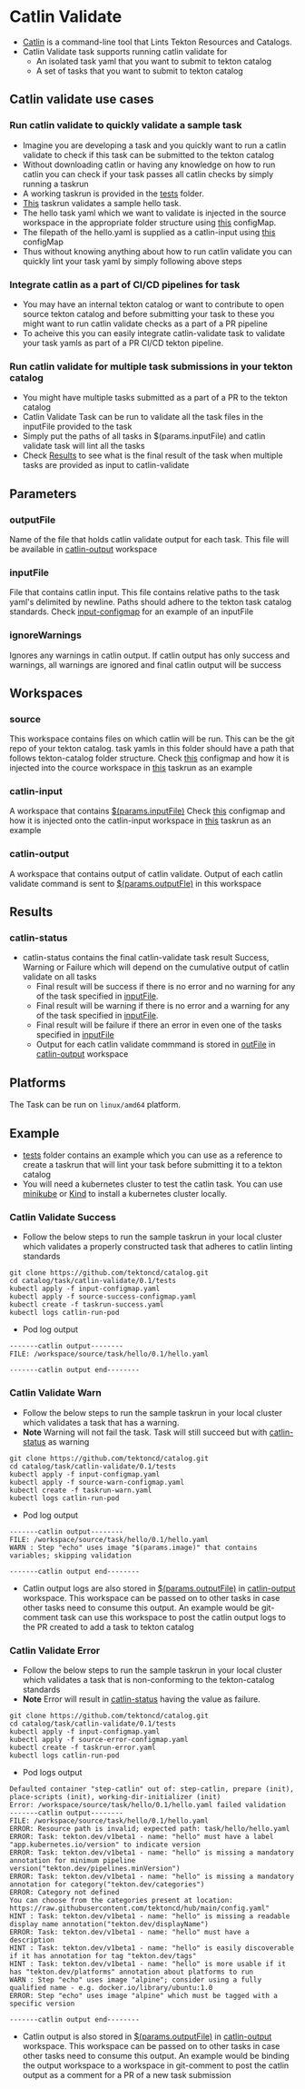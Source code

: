 # Catlin Validate

* [Catlin](https://github.com/tektoncd/catlin) is a command-line tool that Lints Tekton Resources and Catalogs.
* Catlin Validate task supports running catlin validate for
    * An isolated task yaml that you want to submit to tekton catalog
    * A set of tasks that you want to submit to tekton catalog

## Catlin validate use cases

### Run catlin validate to quickly validate a sample task
* Imagine you are developing a task and you quickly want to run a catlin validate to check if this task can be submitted to the tekton catalog
* Without downloading catlin or having any knowledge on how to run catlin you can check if your task passes all catlin checks by simply running a taskrun
* A working taskrun is provided in the [tests](../0.1/tests/taskrun-success.yaml) folder. 
* [This](../0.1/tests/taskrun-success.yaml) taskrun validates a sample hello task. 
* The hello task yaml which we want to validate is injected in the source workspace in the appropriate folder structure using  [this](../0.1/tests/source-success-configmap.yaml) configMap.
* The filepath of the hello.yaml is supplied as a catlin-input using [this](../0.1/tests/input-configmap.yaml) configMap
* Thus without knowing anything about how to run catlin validate you can quickly lint your task yaml by simply following above steps

### Integrate catlin as a part of CI/CD pipelines for task
* You may have an internal tekton catalog or want to contribute to open source tekton catalog and before submitting your task to these you might want to run catlin validate checks as a part of a PR pipeline
* To acheive this you can easily integrate catlin-validate task to validate your task yamls as part of a PR CI/CD tekton pipeline. 


### Run catlin validate for multiple task submissions in your tekton catalog
* You might have multiple tasks submitted as a part of a PR to the tekton catalog
* Catlin Validate Task can be run to validate all the task files in the inputFile provided to the task
* Simply put the paths of all tasks in $(params.inputFile) and catlin validate task will lint all the tasks
* Check [Results](#results) to see what is the final result of the task when multiple tasks are provided as input to catlin-validate



## Parameters

### outputFile 
Name of the file that holds catlin validate output for each task. This file will be available in [catlin-output](#catlin-output) workspace
### inputFile
File that contains catlin input. This file contains relative paths to the task yaml's delimited by newline. Paths should adhere to the tekton task catalog standards. Check [input-configmap](../0.1/tests/input-configmap.yaml) for an example of an inputFile

### ignoreWarnings
Ignores any warnings in catlin output. If catlin output has only success and warnings, all warnings are ignored and final catlin output will be success


## Workspaces

### source
This workspace contains files on which catlin will be run. This can be the git repo of your tekton catalog. task yamls in this folder should have a path that follows tekton-catalog folder structure. Check [this](../0.1/tests/source-success-configmap.yaml) configmap and how it is injected into the cource workspace in [this](../0.1/tests/taskrun-success.yaml) taskrun as an example
### catlin-input
A workspace that contains [$(params.inputFile)](#inputfile) Check [this](../0.1/tests/input-configmap.yaml) configmap and how it is injected onto the catlin-input workspace in [this](../0.1/tests/taskrun-success.yaml) taskrun as an example
### catlin-output
A workspace that contains output of catlin validate. Output of each catlin validate command is sent to [$(params.outputFle)](#outputfile) in this workspace

## Results

### catlin-status
* catlin-status contains the final catlin-validate task result Success, Warning or Failure  which will depend on the cumulative output of catlin validate on all tasks
    * Final result will be success if there is no error and no warning for any of the task specified in [inputFile](#inputfile). 
    * Final result will be warning if there is no error and a warning for any of the task specified in [inputFile](#inputfile).
    * Final result will be failure if there an error in even one of the tasks specified in [inputFile](#inputfile)
    * Output for each catlin validate commmand is stored in [outFile](#outputfile) in [catlin-output](#catlin-output) workspace


## Platforms

The Task can be run on `linux/amd64` platform.

## Example
* [tests](../0.1/tests) folder contains an example which you can use as a reference to create a taskrun that will lint your task before submitting it to a tekton catalog
* You will need a kubernetes cluster to test the catlin task. You can use [minikube](https://minikube.sigs.k8s.io/docs/start/) or [Kind](https://kind.sigs.k8s.io/) to install a kubernetes cluster locally.

### Catlin Validate Success
* Follow the below steps to run the sample taskrun in your local cluster which validates a properly constructed task that adheres to catlin linting standards
```
git clone https://github.com/tektoncd/catalog.git
cd catalog/task/catlin-validate/0.1/tests
kubectl apply -f input-configmap.yaml
kubectl apply -f source-success-configmap.yaml
kubectl create -f taskrun-success.yaml
kubectl logs catlin-run-pod 
```
* Pod log output
```Defaulted container "step-catlin" out of: step-catlin, prepare (init), place-scripts (init), working-dir-initializer (init)
-------catlin output--------
FILE: /workspace/source/task/hello/0.1/hello.yaml

-------catlin output end--------
```



### Catlin Validate Warn
* Follow the below steps to run the sample taskrun in your local cluster which validates a task that has a warning.
* **Note** Warning will not fail the task. Task will still succeed but with [catlin-status](#catlin-status) as warning
```
git clone https://github.com/tektoncd/catalog.git
cd catalog/task/catlin-validate/0.1/tests
kubectl apply -f input-configmap.yaml
kubectl apply -f source-warn-configmap.yaml
kubectl create -f taskrun-warn.yaml
kubectl logs catlin-run-pod 
```
* Pod log output
```Defaulted container "step-catlin" out of: step-catlin, prepare (init), place-scripts (init), working-dir-initializer (init)
-------catlin output--------
FILE: /workspace/source/task/hello/0.1/hello.yaml
WARN : Step "echo" uses image "$(params.image)" that contains variables; skipping validation

-------catlin output end--------
```
* Catlin output logs are also stored in [$(params.outputFile)](#outputfile) in [catlin-output](#catlin-output) workspace. This workspace can be passed on to other tasks in case other tasks need to consume this output. An example would be git-comment task can use this workspace to post the catlin output logs to the PR created to add a task to tekton catalog


### Catlin Validate Error
* Follow the below steps to run the sample taskrun in your local cluster which validates a task that is non-conforming to the tekton-catalog standards
* **Note** Error will result in [catlin-status](#catlin-status) having the value as failure.
```
git clone https://github.com/tektoncd/catalog.git
cd catalog/task/catlin-validate/0.1/tests
kubectl apply -f input-configmap.yaml
kubectl apply -f source-error-configmap.yaml
kubectl create -f taskrun-error.yaml
kubectl logs catlin-run-pod 
```
* Pod logs output
```
Defaulted container "step-catlin" out of: step-catlin, prepare (init), place-scripts (init), working-dir-initializer (init)
Error: /workspace/source/task/hello/0.1/hello.yaml failed validation
-------catlin output--------
FILE: /workspace/source/task/hello/0.1/hello.yaml
ERROR: Resource path is invalid; expected path: task/hello/hello.yaml
ERROR: Task: tekton.dev/v1beta1 - name: "hello" must have a label "app.kubernetes.io/version" to indicate version
ERROR: Task: tekton.dev/v1beta1 - name: "hello" is missing a mandatory annotation for minimum pipeline version("tekton.dev/pipelines.minVersion")
ERROR: Task: tekton.dev/v1beta1 - name: "hello" is missing a mandatory annotation for category("tekton.dev/categories")
ERROR: Category not defined
You can choose from the categories present at location: https://raw.githubusercontent.com/tektoncd/hub/main/config.yaml"
HINT : Task: tekton.dev/v1beta1 - name: "hello" is missing a readable display name annotation("tekton.dev/displayName")
ERROR: Task: tekton.dev/v1beta1 - name: "hello" must have a description
HINT : Task: tekton.dev/v1beta1 - name: "hello" is easily discoverable if it has annotation for tag "tekton.dev/tags"
HINT : Task: tekton.dev/v1beta1 - name: "hello" is more usable if it has "tekton.dev/platforms" annotation about platforms to run
WARN : Step "echo" uses image "alpine"; consider using a fully qualified name - e.g. docker.io/library/ubuntu:1.0
ERROR: Step "echo" uses image "alpine" which must be tagged with a specific version

-------catlin output end--------
```

* Catlin output is also stored in [$(params.outputFile)](#outputfile) in [catlin-output](#catlin-output) workspace. This workspace can be passed on to other tasks in case other tasks need to consume this output. An example would be binding the output workspace to a workspace in git-comment to post the catlin output as a comment for a PR of a new task submission
